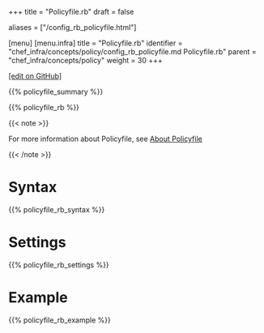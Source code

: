 +++
title = "Policyfile.rb"
draft = false

aliases = ["/config_rb_policyfile.html"]

[menu]
  [menu.infra]
    title = "Policyfile.rb"
    identifier = "chef_infra/concepts/policy/config_rb_policyfile.md Policyfile.rb"
    parent = "chef_infra/concepts/policy"
    weight = 30
+++

[\[edit on GitHub\]](https://github.com/chef/chef-web-docs/blob/master/content/config_rb_policyfile.md)

{{% policyfile_summary %}}

{{% policyfile_rb %}}

{{< note >}}

For more information about Policyfile, see [About
Policyfile](/policyfile/)

{{< /note >}}

Syntax
======

{{% policyfile_rb_syntax %}}

Settings
========

{{% policyfile_rb_settings %}}

Example
=======

{{% policyfile_rb_example %}}
